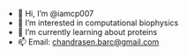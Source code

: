 - 👋 Hi, I’m @iamcp007
- 👀 I’m interested in computational biophysics
- 🌱 I’m currently learning about proteins
- 📫 Email: chandrasen.barc@gmail.com

<!---
iamcp007/iamcp007 is a ✨ special ✨ repository because its `README.md` (this file) appears on your GitHub profile.
You can click the Preview link to take a look at your changes.
--->
